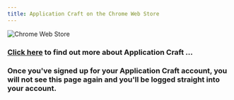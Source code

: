 ```yaml
---
title: Application Craft on the Chrome Web Store
---
```


![Chrome Web Store](/img/ac-site-cws-logo.png)

### [Click here](/) to find out more about Application Craft ...

### Once you've signed up for your Application Craft account, you will not see this page again and you'll be logged straight into your account.

